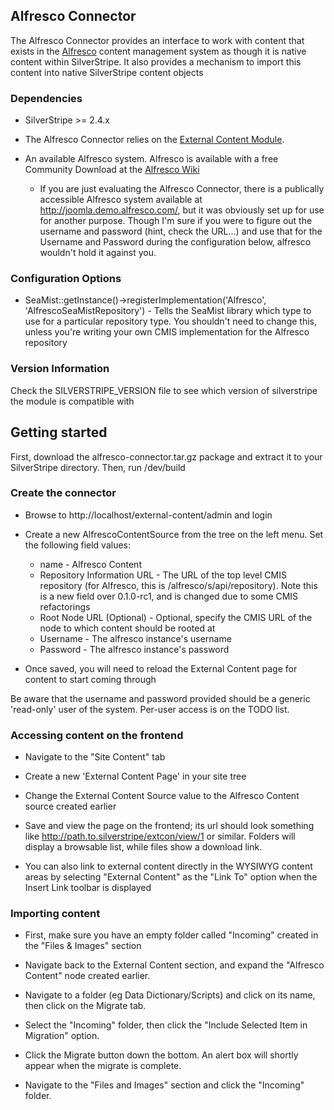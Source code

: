 ## Alfresco Connector

The Alfresco Connector provides an interface to work with content that exists in the [Alfresco](http://www.alfresco.com)
content management system as though it is native content within SilverStripe. It also provides a mechanism to import
this content into native SilverStripe content objects


### Dependencies


*  SilverStripe >= 2.4.x

*  The Alfresco Connector relies on the [External Content Module](module/external-content). 

*  An available Alfresco system. Alfresco is available with a free Community Download at the [Alfresco
Wiki](http://wiki.alfresco.com/wiki/Download_Alfresco_Community_Network)
    * If you are just evaluating the Alfresco Connector, there is a publically accessible Alfresco system available at
http://joomla.demo.alfresco.com/, but it was obviously set up for use for another purpose. Though I'm sure if you were
to figure out the username and password (hint, check the URL...) and use that for the Username and Password during the
configuration below, alfresco wouldn't hold it against you. 



### Configuration Options


*  SeaMist::getInstance()->registerImplementation('Alfresco', 'AlfrescoSeaMistRepository') - Tells the SeaMist  library
which type to use for a particular repository type. You shouldn't need to change this, unless you're writing your own
CMIS implementation for the Alfresco repository

### Version Information

Check the SILVERSTRIPE_VERSION file to see which version of silverstripe the module is compatible with



## Getting started

First, download the alfresco-connector.tar.gz package and extract it to your SilverStripe directory. Then, run
/dev/build



### Create the connector


*  Browse to http://localhost/external-content/admin and login

*  Create a new AlfrescoContentSource from the tree on the left menu. Set the following field values:
    * name - Alfresco Content
    * Repository Information URL - The URL of the top level CMIS repository (for Alfresco, this is
/alfresco/s/api/repository). Note this is a new field over 0.1.0-rc1, and is changed due to some CMIS refactorings
    * Root Node URL (Optional) - Optional, specify the CMIS URL of the node to which content should be rooted at
    * Username - The alfresco instance's username
    * Password - The alfresco instance's password

*  Once saved, you will need to reload the External Content page for content to start coming through

Be aware that the username and password provided should be a generic 'read-only' user of the system. Per-user access is
on the TODO list.  

### Accessing content on the frontend


*  Navigate to the "Site Content" tab

*  Create a new 'External Content Page' in your site tree

*  Change the External Content Source value to the Alfresco Content source created earlier

*  Save and view the page on the frontend; its url should look something like http://path.to.silverstripe/extcon/view/1
or similar. Folders will display a browsable list, while files show a download link. 

*  You can also link to external content directly in the WYSIWYG content areas by selecting "External Content" as the
"Link To" option when the Insert Link toolbar is displayed

###  Importing content


*  First, make sure you have an empty folder called "Incoming" created in the "Files & Images" section

*  Navigate back to the External Content section, and expand the "Alfresco Content" node created earlier. 

*  Navigate to a folder (eg Data Dictionary/Scripts) and click on its name, then click on the Migrate tab.

*  Select the "Incoming" folder, then click the "Include Selected Item in Migration" option.

*  Click the Migrate button down the bottom. An alert box will shortly appear when the migrate is complete. 

*  Navigate to the "Files and Images" section and click the "Incoming" folder. 



